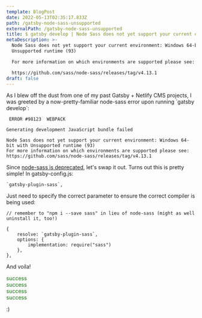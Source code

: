 ```yaml
---
template: BlogPost
date: 2022-05-13T02:35:17.833Z
path: /gatsby-node-sass-unsupported
externalPath: /gatsby-node-sass-unsupported
title: $ gatsby develop | Node Sass does not yet support your current environment
metaDescription: >-
  Node Sass does not yet support your current environment: Windows 64-bit with
  Unsupported runtime (93)

  For more information on which environments are supported please see:

  https://github.com/sass/node-sass/releases/tag/v4.13.1
draft: false
---
```

As I blew off the dust from one of my past Gatsby + Netlify CMS projects, I was greeted by a now-pretty-familiar node-sass error upon running \`gatsby develop\`:

```
 ERROR #98123  WEBPACK

Generating development JavaScript bundle failed

Node Sass does not yet support your current environment: Windows 64-bit with Unsupported runtime (93)
For more information on which environments are supported please see:
https://github.com/sass/node-sass/releases/tag/v4.13.1
```

Since [node-sass is deprecated](https://sass-lang.com/blog/libsass-is-deprecated), let's swap it out. Turns out this is pretty simple! In gatsby-config.js:

```
`gatsby-plugin-sass`,
```

Just need to specify the correct parameter to ensure the correct compiler is being used:

```
// remember to "npm i --save sass" in lieu of node-sass (might as well uninstall it, too!)

{
    resolve: `gatsby-plugin-sass`,
    options: {
        implementation: require("sass")
    },
},
```

And voila!

<span style="color:#13750d;">success</span>\
<span style="color:#13750d;">success</span>\
<span style="color:#13750d;">success</span>\
<span style="color:#13750d;">success</span>

:)
